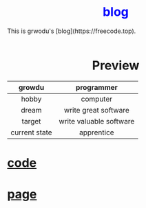 # <center><font color="blue">blog</font></center>
<table bgcolor="khaki">This is grwodu's [blog](https://freecode.top).</table>

# <center>Preview</center>

|growdu|programmer|
|:--:|:--:|
|hobby|computer|
|dream|write great software|
|target|write valuable software|
|current state|apprentice|

# [code](https://github.com/growdu/blog/tree/master/code)


# [page](https://github.com/growdu/blog/tree/master/page)

